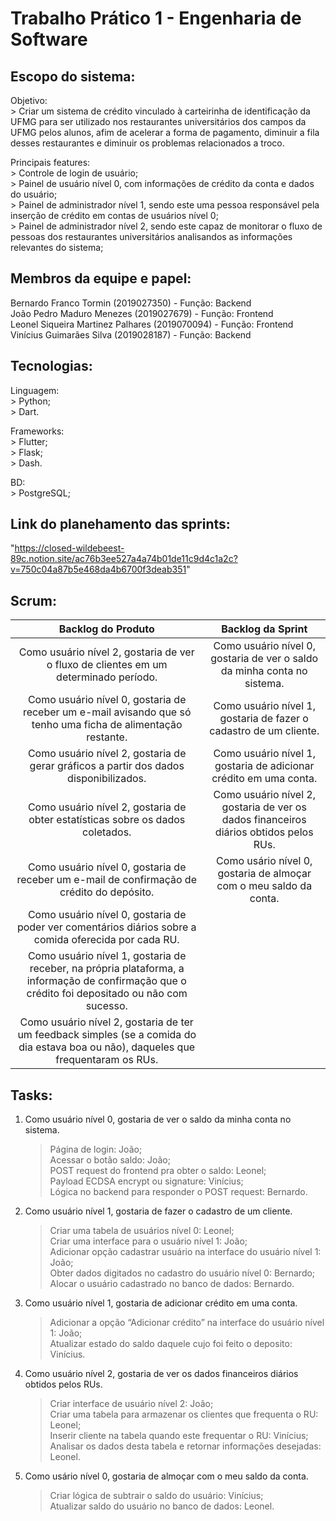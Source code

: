 # Trabalho Prático 1 - Engenharia de Software

## Escopo do sistema:

  Objetivo:<br>
    > Criar um sistema de crédito vinculado à carteirinha de identificação da UFMG para ser utilizado nos restaurantes universitários dos campos da UFMG pelos alunos, afim de acelerar a forma de pagamento, diminuir a fila desses restaurantes e diminuir os problemas relacionados a troco.<br>
  
  Principais features:<br>
    > Controle de login de usuário;<br>
    > Painel de usuário nível 0, com informações de crédito da conta e dados do usuário;<br>
    > Painel de administrador nível 1, sendo este uma pessoa responsável pela inserção de crédito em contas de usuários nível 0;<br>
    > Painel de administrador nível 2, sendo este capaz de monitorar o fluxo de pessoas dos restaurantes universitários analisandos as informações relevantes do sistema;<br>
    

## Membros da equipe e papel:

  Bernardo Franco Tormin (2019027350) - Função: Backend<br>
  João Pedro Maduro Menezes (2019027679) - Função: Frontend<br>
  Leonel Siqueira Martinez Palhares (2019070094) - Função: Frontend<br>
  Vinícius Guimarães Silva (2019028187) - Função: Backend<br>

## Tecnologias:

  Linguagem:<br>
    > Python;<br>
    > Dart.<br>

  Frameworks:<br>
    > Flutter;<br>
    > Flask;<br>
    > Dash.<br>

  BD:<br>
    > PostgreSQL;<br>

## Link do planehamento das sprints:

"https://closed-wildebeest-89c.notion.site/ac76b3ee527a4a74b01de11c9d4c1a2c?v=750c04a87b5e468da4b6700f3deab351"

## Scrum:

| Backlog do Produto                                               | Backlog da Sprint                                               |
|:------------------------------------------------------------------:|:--------------------------------------------------------------:|
| Como usuário nível 2, gostaria de ver o fluxo de clientes em um determinado período. | Como usuário nível 0, gostaria de ver o saldo da minha conta no sistema. |
| Como usuário nível 0, gostaria de receber um e-mail avisando que só tenho uma ficha de alimentação restante. | Como usuário nível 1, gostaria de fazer o cadastro de um cliente. |
| Como usuário nível 2, gostaria de gerar gráficos a partir dos dados disponibilizados. | Como usuário nível 1, gostaria de adicionar crédito em uma conta. |
| Como usuário nível 2, gostaria de obter estatísticas sobre os dados coletados. | Como usuário nível 2, gostaria de ver os dados financeiros diários obtidos pelos RUs. |
| Como usuário nível 0, gostaria de receber um e-mail de confirmação de crédito do depósito. | Como usário nível 0, gostaria de almoçar com o meu saldo da conta. |
| Como usuário nível 0, gostaria de poder ver comentários diários sobre a comida oferecida por cada RU. |  |
| Como usuário nível 1, gostaria de receber, na própria plataforma, a informação de confirmação que o crédito foi depositado ou não com sucesso. | |
| Como usuário nível 2, gostaria de ter um feedback simples (se a comida do dia estava boa ou não), daqueles que frequentaram os RUs. | |

## Tasks:

  1.  Como usuário nível 0, gostaria de ver o saldo da minha conta no sistema.
        > Página de login: João;<br>
        > Acessar o botão saldo: João;<br>
        > POST request do frontend pra obter o saldo: Leonel;<br>
        > Payload ECDSA encrypt ou signature: Vinícius;<br>
        > Lógica no backend para responder o POST request: Bernardo.<br>

  2.  Como usuário nível 1, gostaria de fazer o cadastro de um cliente.
        > Criar uma tabela de usuários nível 0: Leonel;<br>
        > Criar uma interface para o usuário nível 1: João;<br>
        > Adicionar opção cadastrar usuário na interface do usuário nível 1: João;<br>
        > Obter dados digitados no cadastro do usuário nível 0: Bernardo;<br>
        > Alocar o usuário cadastrado no banco de dados: Bernardo.<br>

  3.  Como usuário nível 1, gostaria de adicionar crédito em uma conta.
        > Adicionar a opção “Adicionar crédito” na interface do usuário nível 1: João;<br>
        > Atualizar estado do saldo daquele cujo foi feito o deposito: Vinícius.<br>

  4.  Como usuário nível 2, gostaria de ver os dados financeiros diários obtidos pelos RUs.
        > Criar interface de usuário nível 2: João;<br>
        > Criar uma tabela para armazenar os clientes que frequenta o RU: Leonel;<br>
        > Inserir cliente na tabela quando este frequentar o RU: Vinícius;<br>
        > Analisar os dados desta tabela e retornar informações desejadas: Leonel.<br>

  5.  Como usário nível 0, gostaria de almoçar com o meu saldo da conta.
        > Criar lógica de subtrair o saldo do usuário: Vinícius;<br>
        > Atualizar saldo do usuário no banco de dados: Leonel.<br>
